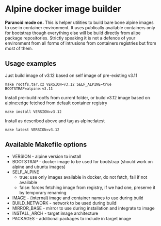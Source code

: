 # Alpine docker image builder
**Paranoid mode on.**
This is helper utilities to build bare bone alpine images to use in container environment.
It uses publically available containers only for bootstrap though everything else will
be build directly from alipe package repositories. Strictly speaking it is not a defence
of your environment from all forms of intrusions from containers registries but from most of them.


## Usage examples
Just build image of v3.12 based on self image of pre-existing v3.11
```shell
make rootfs.tar.xz VERSION=v3.12 SELF_ALPINE=true BOOTSTRAP=alpine:v3.11
```
Install pre-build rootfs from current folder, or build v3.12 image based
on alpine:edge fetched from default container registry
```
make install VERSION=v3.12
```
Install as described above and tag as alpine:latest
```
make latest VERSION=v3.12
```


## Available Makefile options
* VERSION - alpine version to install
* BOOTSTRAP - docker image to be used for bootstrap (should work on alpine and ubuntu images)
* SELF_ALPINE
  - true: use only images available in docker, do not fetch, fail if not available
  - false: forces fetching image from registry, if we had one, preserve it by temporary renaming
* IMAGE - (internal) image and container names to use during build
* BUILD_NETWORK - network to be used during build
* MIRROR_BASE - mirror to use during installation and integrate to image
* INSTALL_ARCH - target image architecture
* PACKAGES - additional packages to include in target image
